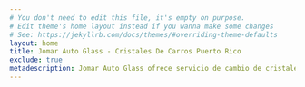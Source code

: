 ```yaml
---
# You don't need to edit this file, it's empty on purpose.
# Edit theme's home layout instead if you wanna make some changes
# See: https://jekyllrb.com/docs/themes/#overriding-theme-defaults
layout: home
title: Jomar Auto Glass - Cristales De Carros Puerto Rico
exclude: true
metadescription: Jomar Auto Glass ofrece servicio de cambio de cristales para todo tipo de carro, guagua o camión en Puerto Rico y Vieques.
---
```

